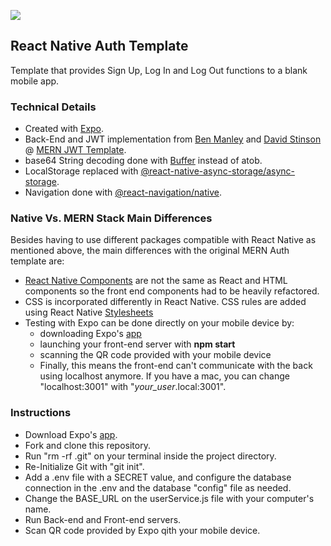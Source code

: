 ![](https://i.imgur.com/TJhrGDD.jpg)

## React Native Auth Template

Template that provides Sign Up, Log In and Log Out functions to a blank mobile app.

### Technical Details

- Created with [Expo](https://expo.io/).
- Back-End and JWT implementation from [Ben Manley](https://github.com/ManliestBen) and [David Stinson](https://github.com/DavidStinson) @ [MERN JWT Template](https://github.com/mongoose-airlines/jwt-auth-template).
- base64 String decoding done with [Buffer](https://www.npmjs.com/package/buffer) instead of atob.
- LocalStorage replaced with [@react-native-async-storage/async-storage](https://github.com/react-native-async-storage/async-storage).
- Navigation done with [@react-navigation/native](https://www.npmjs.com/package/@react-navigation/native).

### Native Vs. MERN Stack Main Differences

Besides having to use different packages compatible with React Native as mentioned above, the main differences with the original MERN Auth template are: 

- [React Native Components](https://reactnative.dev/docs/components-and-apis) are not the same as React and HTML components so the front end components had to be heavily refactored.
- CSS is incorporated differently in React Native. CSS rules are added using React Native [Stylesheets](https://reactnative.dev/docs/stylesheet)
- Testing with Expo can be done directly on your mobile device by:
  - downloading Expo's [app](https://apps.apple.com/app/apple-store/id982107779)
  - launching your front-end server with **npm start**
  - scanning the QR code provided with your mobile device
  - Finally, this means the front-end can't communicate with the back using localhost anymore. If you have a mac, you can change "localhost:3001" with "*your_user*.local:3001".

### Instructions

- Download Expo's [app](https://apps.apple.com/app/apple-store/id982107779).
- Fork and clone this repository.
- Run "rm -rf .git" on your terminal inside the project directory.
- Re-Initialize Git with "git init".
- Add a .env file with a SECRET value, and configure the database connection in the .env and the database "config" file as needed.
- Change the BASE_URL on the userService.js file with your computer's name.
- Run Back-end and Front-end servers.
- Scan QR code provided by Expo qith your mobile device.